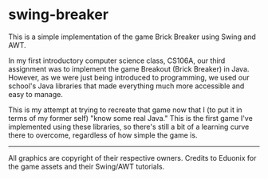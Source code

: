 # swing-breaker
This is a simple implementation of the game Brick Breaker using Swing and AWT.

In my first introductory computer science class, CS106A, our third assignment was to implement the game Breakout (Brick Breaker) in Java. However, as we were just being introduced to programming, we used our school's Java libraries that made everything much more accessible and easy to manage.

This is my attempt at trying to recreate that game now that I (to put it in terms of my former self) "know some real Java." This is the first game I've implemented using these libraries, so there's still a bit of a learning curve there to overcome, regardless of how simple the game is.


___
All graphics are copyright of their respective owners. Credits to Eduonix for the game assets and their Swing/AWT tutorials.

